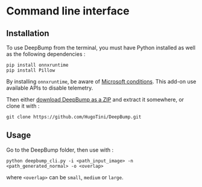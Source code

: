 # Command line interface

## Installation

To use DeepBump from the terminal, you must have Python 
installed as well as the following dependencies :

    pip install onnxruntime
    pip install Pillow

By installing `onnxruntime`, be aware 
of [Microsoft conditions](https://github.com/microsoft/onnxruntime/blob/master/docs/Privacy.md). This add-on use available APIs to disable telemetry.

Then either [download DeepBump as a ZIP](https://github.com/HugoTini/DeepBump/releases) and extract it somewhere, or clone it with :

    git clone https://github.com/HugoTini/DeepBump.git

## Usage

Go to the DeepBump folder, then use with :

    python deepbump_cli.py -i <path_input_image> -n <path_generated_normal> -o <overlap>

where `<overlap>` can be `small`, `medium` or `large`.